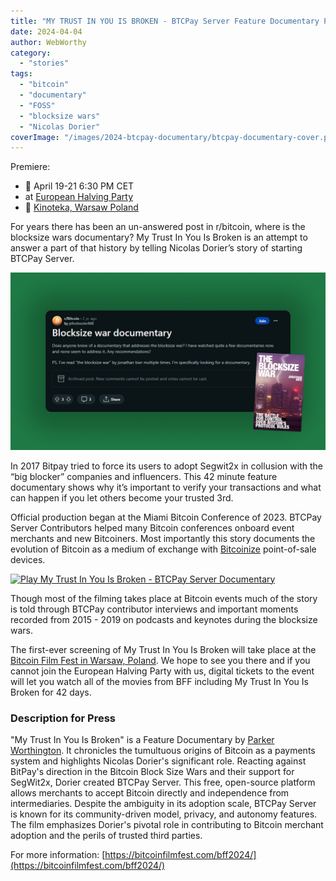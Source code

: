 ```yaml
---
title: "MY TRUST IN YOU IS BROKEN - BTCPay Server Feature Documentary Premiere"
date: 2024-04-04
author: WebWorthy
category:
  - "stories"
tags:
  - "bitcoin"
  - "documentary"
  - "FOSS"
  - "blocksize wars"
  - "Nicolas Dorier"
coverImage: "/images/2024-btcpay-documentary/btcpay-documentary-cover.png"
---
```


Premiere:
- 📅 April 19-21 6:30 PM CET
- at [European Halving Party](https://bitcoinfilmfest.com/europeanhalvingparty/)
- 📌 [Kinoteka, Warsaw Poland](https://maps.app.goo.gl/fegwdRDhNwC3LUUz5)

For years there has been an un-answered post in r/bitcoin, where is the blocksize wars documentary? My Trust In You Is Broken is an attempt to answer a part of that history by telling Nicolas Dorier’s story of starting BTCPay Server.

![](/images/2024-btcpay-documentary/blocksizewars-post.png)

In 2017 Bitpay tried to force its users to adopt Segwit2x in collusion with the “big blocker” companies and influencers. This 42 minute feature documentary shows why it’s important to verify your transactions and what can happen if you let others become your trusted 3rd.

Official production began at the Miami Bitcoin Conference of 2023. BTCPay Server Contributors helped many Bitcoin conferences onboard event merchants and new Bitcoiners. Most importantly this story documents the evolution of Bitcoin as a medium of exchange with [Bitcoinize](https://bitcoinize.com/) point-of-sale devices. 

[![Play My Trust In You Is Broken - BTCPay Server Documentary](https://img.youtube.com/vi/8ywHizrZfAo/mqdefault.jpg)](https://www.youtube.com/watch?v=8ywHizrZfAo)

Though most of the filming takes place at Bitcoin events much of the story is told through BTCPay contributor interviews and important moments recorded from 2015 - 2019 on podcasts and keynotes during the blocksize wars. 

The first-ever screening of My Trust In You Is Broken will take place at the [Bitcoin Film Fest in Warsaw, Poland](https://bitcoinfilmfest.com/europeanhalvingparty/). We hope to see you there and if you cannot join the European Halving Party with us, digital tickets to the event will let you watch all of the movies from BFF including My Trust In You Is Broken for 42 days.

### Description for Press

"My Trust In You Is Broken" is a Feature Documentary by [Parker Worthington](https://twitter.com/webworthy). It chronicles the tumultuous origins of Bitcoin as a payments system and highlights Nicolas Dorier's significant role. Reacting against BitPay's direction in the Bitcoin Block Size Wars and their support for SegWit2x, Dorier created BTCPay Server. This free, open-source platform allows merchants to accept Bitcoin directly and independence from intermediaries. Despite the ambiguity in its adoption scale, BTCPay Server is known for its community-driven model, privacy, and autonomy features. The film emphasizes Dorier's pivotal role in contributing to Bitcoin merchant adoption and the perils of trusted third parties.

For more information: [https://bitcoinfilmfest.com/bff2024/](https://bitcoinfilmfest.com/bff2024/)